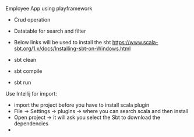 Employee App using playframework

- Crud operation
- Datatable for search and filter

- Below links will be used to install the sbt
  https://www.scala-sbt.org/1.x/docs/Installing-sbt-on-Windows.html

- sbt clean
- sbt compile
- sbt run

Use Intellij for import:

  - import the project before you have to install scala plugin 
  - File -> Settings -> plugins -> where you can search scala and then install 
  - Open project -> it will ask you select the Sbt to download the dependencies
  - 

